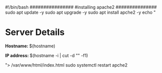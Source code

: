 #!/bin/bash
################
#installing apache2
###############
sudo apt update -y
sudo apt upgrade -y
sudo apt install apche2 -y
 echo "<h1>Server Details</h1><p><strong>Hostname: </strong> $(hostname)</p><p><strong>IP address: </strong> $(hostname -i | cut -d "" -f1)</p>"> /var/www/html/index.html
 sudo systemctl restart apche2